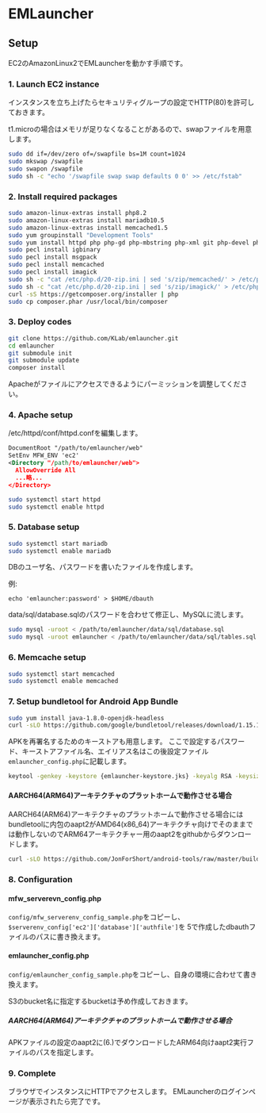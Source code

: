 EMLauncher
==========

## Setup

EC2のAmazonLinux2でEMLauncherを動かす手順です。

### 1. Launch EC2 instance

インスタンスを立ち上げたらセキュリティグループの設定でHTTP(80)を許可しておきます。

t1.microの場合はメモリが足りなくなることがあるので、swapファイルを用意します。
```BASH
sudo dd if=/dev/zero of=/swapfile bs=1M count=1024
sudo mkswap /swapfile
sudo swapon /swapfile
sudo sh -c "echo '/swapfile swap swap defaults 0 0' >> /etc/fstab"
```

### 2. Install required packages

```BASH
sudo amazon-linux-extras install php8.2
sudo amazon-linux-extras install mariadb10.5
sudo amazon-linux-extras install memcached1.5
sudo yum groupinstall "Development Tools"
sudo yum install httpd php php-gd php-mbstring php-xml git php-devel php-pear zlib-devel libmemcached.x86_64 libmemcached-devel.x86_64 ImageMagick.x86_64 ImageMagick-devel.x86_64 libzip-devel.x86_64
sudo pecl install igbinary
sudo pecl install msgpack
sudo pecl install memcached
sudo pecl install imagick
sudo sh -c "cat /etc/php.d/20-zip.ini | sed 's/zip/memcached/' > /etc/php.d/30-memcached.ini"
sudo sh -c "cat /etc/php.d/20-zip.ini | sed 's/zip/imagick/' > /etc/php.d/30-imagick.ini"
curl -sS https://getcomposer.org/installer | php
sudo cp composer.phar /usr/local/bin/composer
```

### 3. Deploy codes

```BASH
git clone https://github.com/KLab/emlauncher.git
cd emlauncher
git submodule init
git submodule update
composer install
```
Apacheがファイルにアクセスできるようにパーミッションを調整してください。

### 4. Apache setup

/etc/httpd/conf/httpd.confを編集します。
```XML
DocumentRoot "/path/to/emlauncher/web"
SetEnv MFW_ENV 'ec2'
<Directory "/path/to/emlauncher/web">
  AllowOverride All
  ...略...
</Directory>
```

```BASH
sudo systemctl start httpd
sudo systemctl enable httpd
```


### 5. Database setup

```BASH
sudo systemctl start mariadb
sudo systemctl enable mariadb
```

DBのユーザ名、パスワードを書いたファイルを作成します。

例:
```
echo 'emlauncher:password' > $HOME/dbauth
```

data/sql/database.sqlのパスワードを合わせて修正し、MySQLに流します。
```BASH
sudo mysql -uroot < /path/to/emlauncher/data/sql/database.sql
sudo mysql -uroot emlauncher < /path/to/emlauncher/data/sql/tables.sql
```

### 6. Memcache setup

```BASH
sudo systemctl start memcached
sudo systemctl enable memcached
```

### 7. Setup bundletool for Android App Bundle

```BASH
sudo yum install java-1.8.0-openjdk-headless
curl -sLO https://github.com/google/bundletool/releases/download/1.15.1/bundletool-all-1.15.1.jar
```

APKを再署名するためのキーストアも用意します。
ここで設定するパスワード、キーストアファイル名、エイリアス名はこの後設定ファイル`emlauncher_config.php`に記載します。
```BASH
keytool -genkey -keystore {emlauncher-keystore.jks} -keyalg RSA -keysize 2048 -validity 10000 -alias {key-alias}
```

#### AARCH64(ARM64)アーキテクチャのプラットホームで動作させる場合
AARCH64(ARM64)アーキテクチャのプラットホームで動作させる場合にはbundletoolに内包のaapt2がAMD64(x86_64)アーキテクチャ向けでそのままでは動作しないのでARM64アーキテクチャー用のaapt2をgithubからダウンロードします。
```BASH
curl -sLO https://github.com/JonForShort/android-tools/raw/master/build/android-9.0.0_r33/aapt2/arm64-v8a/bin/aapt2
```

### 8. Configuration

#### mfw_serverevn_config.php
``config/mfw_serverenv_config_sample.php``をコピーし、``$serverenv_config['ec2']['database']['authfile']``を
5で作成したdbauthファイルのパスに書き換えます。

#### emlauncher_config.php
``config/emlauncher_config_sample.php``をコピーし、自身の環境に合わせて書き換えます。

S3のbucket名に指定するbucketは予め作成しておきます。

##### AARCH64(ARM64)アーキテクチャのプラットホームで動作させる場合
APKファイルの設定のaapt2に(6.)でダウンロードしたARM64向けaapt2実行ファイルのパスを指定します。

### 9. Complete

ブラウザでインスタンスにHTTPでアクセスします。
EMLauncherのログインページが表示されたら完了です。
